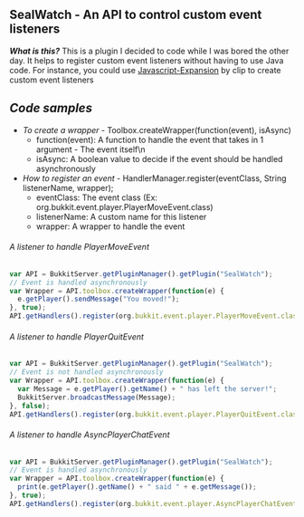 ## SealWatch - An API to control custom event listeners

***What is this?*** This is a plugin I decided to code while I was bored the other day. It helps to register custom event listeners without having to use Java code.
For instance, you could use <a href="https://github.com/PlaceholderAPI/Javascript-Expansion">Javascript-Expansion</a> by clip to create custom event listeners

## ***Code samples***
- *To create a wrapper* - Toolbox.createWrapper(function(event), isAsync)
  - function(event): A function to handle the event that takes in 1 argument - The event itself\n
  - isAsync: A boolean value to decide if the event should be handled asynchronously
- *How to register an event* - HandlerManager.register(eventClass, String listenerName, wrapper);
  - eventClass: The event class (Ex: org.bukkit.event.player.PlayerMoveEvent.class)
  - listenerName: A custom name for this listener
  - wrapper: A wrapper to handle the event
###### A listener to handle PlayerMoveEvent
```javascript
var API = BukkitServer.getPluginManager().getPlugin("SealWatch");
// Event is handled asynchronously
var Wrapper = API.toolbox.createWrapper(function(e) {
  e.getPlayer().sendMessage("You moved!");
}, true);
API.getHandlers().register(org.bukkit.event.player.PlayerMoveEvent.class, "move-test", Wrapper);
```

###### A listener to handle PlayerQuitEvent
```javascript
var API = BukkitServer.getPluginManager().getPlugin("SealWatch");
// Event is not handled asynchronously
var Wrapper = API.toolbox.createWrapper(function(e) {
  var Message = e.getPlayer().getName() + " has left the server!";
  BukkitServer.broadcastMessage(Message);
}, false);
API.getHandlers().register(org.bukkit.event.player.PlayerQuitEvent.class, "quit-test", Wrapper);
```

###### A listener to handle AsyncPlayerChatEvent
```javascript
var API = BukkitServer.getPluginManager().getPlugin("SealWatch");
// Event is handled asynchronously
var Wrapper = API.toolbox.createWrapper(function(e) {
  print(e.getPlayer().getName() + " said " + e.getMessage());
}, true);
API.getHandlers().register(org.bukkit.event.player.AsyncPlayerChatEvent.class, "talk-log", Wrapper);
```
